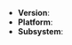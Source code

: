 <!--
Thank you for reporting an issue.

This issue tracker is for bugs and issues found within Bastion.

Please fill in as much of the template below as you're able.

Version: Version of `bastion`, `bastion-executor` and `lightproc` respectively.
Platform: output of `uname -a` (UNIX), or version and 32 or 64-bit (Windows)
Subsystem: if known, please specify affected core module name

If possible, please provide code that demonstrates the problem, keeping it as
simple and free of external dependencies as you are able.
-->

* **Version**:
* **Platform**:
* **Subsystem**:

<!-- Enter your issue details below this comment. -->
